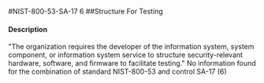 #NIST-800-53-SA-17 6
##Structure For Testing
#### Description
"The organization requires the developer of the information system, system component, or information system service to structure security-relevant hardware, software, and firmware to facilitate testing."
No information found for the combination of standard NIST-800-53 and control SA-17 (6)
